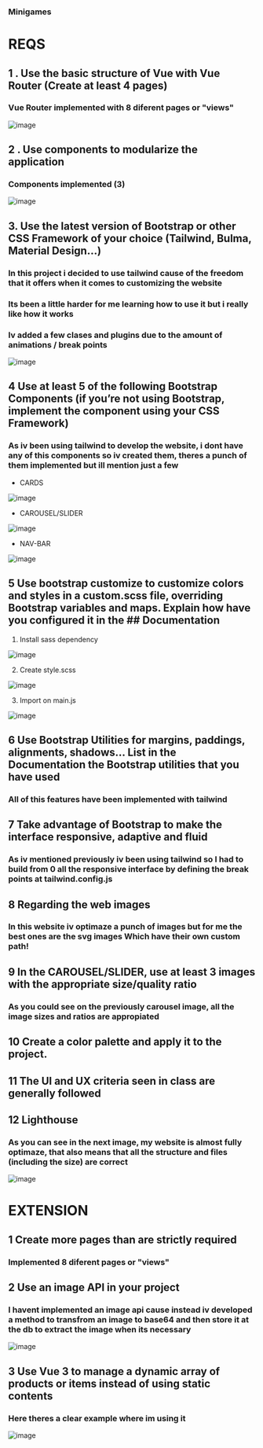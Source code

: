 ### Minigames


# **REQS**

## 1 . Use the basic structure of Vue with Vue Router (Create at least 4 pages)

### Vue Router implemented with 8 diferent pages or "views"

![image](https://user-images.githubusercontent.com/91564342/219944691-23203c2d-1066-4b78-abb4-464b333f2b21.png)


## 2 . Use components to modularize the application

### Components implemented (3)

![image](https://user-images.githubusercontent.com/91564342/219944765-74589a24-7057-40ea-bf6a-e6d4c9d4e511.png)

## 3. Use the latest version of Bootstrap or other CSS Framework of your choice (Tailwind, Bulma, Material Design…)

### In this project i decided to use tailwind cause of the freedom that it offers when it comes to customizing the website

### Its been a little harder for me learning how to use it but i really like how it works

### Iv added a few clases and plugins due to the amount of animations / break points

![image](https://user-images.githubusercontent.com/91564342/219945022-3d9c0a80-e19f-4b17-8ce7-bc3a9c22b59c.png)

## 4 Use at least 5 of the following Bootstrap Components (if you’re not using Bootstrap, implement the component using your CSS Framework)

### As iv been using tailwind to develop the website, i dont have any of this components so iv created them, theres a punch of them implemented but ill mention just a few
  -  CARDS 
  
  ![image](https://user-images.githubusercontent.com/91564342/219945221-25f88758-de3f-488f-92b7-3b669a6fa87e.png)
  
  -   CAROUSEL/SLIDER
  
  ![image](https://user-images.githubusercontent.com/91564342/219945249-a0a0ce97-8cbf-4751-a49d-cc082e39e92f.png)
  
  -   NAV-BAR
  
  ![image](https://user-images.githubusercontent.com/91564342/219945324-62310df7-84a1-4870-8cc9-6a4a6519d307.png)

## 5 Use bootstrap customize to customize colors and styles in a custom.scss file, overriding Bootstrap variables and maps. Explain how have you configured it in the ## Documentation
  
  1. Install sass dependency
  
  ![image](https://user-images.githubusercontent.com/91564342/219947207-cf4d12fc-f812-4a1e-8101-1409b4f8f33a.png)
  
  2. Create style.scss 
  
![image](https://user-images.githubusercontent.com/91564342/219947234-a0912cbf-bf6f-490d-a27c-cc9db683c997.png)

  3.  Import on main.js
  
![image](https://user-images.githubusercontent.com/91564342/219947273-9b6f4aa1-10c2-4a72-8ea6-32c5efba67d8.png)


## 6 Use Bootstrap Utilities for margins, paddings, alignments, shadows... List in the Documentation the Bootstrap utilities that you have used

### All of this features have been implemented with tailwind

## 7 Take advantage of Bootstrap to make the interface responsive, adaptive and fluid

### As iv mentioned previously iv been using tailwind so I had to build from 0 all the responsive interface by defining the break points at tailwind.config.js

## 8 Regarding the web images

### In this website iv optimaze a punch of images but for me the best ones are the svg images Which have their own custom path!

## 9 In the CAROUSEL/SLIDER, use at least 3 images with the appropriate size/quality ratio

### As you could see on the previously carousel image, all the image sizes and ratios are appropiated

## 10 Create a color palette and apply it to the project.

## 11 The UI and UX criteria seen in class are generally followed

## 12 Lighthouse

### As you can see in the next image, my website is almost fully optimaze, that also means that all the structure and files (including the size) are correct 

![image](https://user-images.githubusercontent.com/91564342/219945749-abb15b4e-56d4-4eb3-b777-67777b6784bb.png)

# EXTENSION

## 1 Create more pages than are strictly required

### Implemented 8 diferent pages or "views"

## 2 Use an image API in your project 

### I havent implemented an image api cause instead iv developed a method to transfrom an image to base64 and then store it at the db to extract the image when its necessary

![image](https://user-images.githubusercontent.com/91564342/219946150-20486260-1abe-411e-a4d6-f770d977ee16.png)


## 3 Use Vue 3 to manage a dynamic array of products or items instead of using static contents

### Here theres a clear example where im using it

![image](https://user-images.githubusercontent.com/91564342/219946073-edd1316d-abee-489b-89d5-1fe0b748a88d.png)



 



